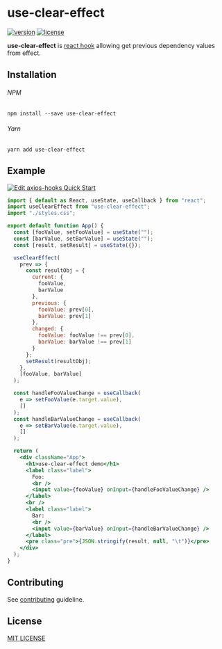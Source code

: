 # use-clear-effect
[![version](https://img.shields.io/npm/v/use-clear-effect.svg?style=flat-square)](https://www.npmjs.com/package/use-clear-effect)
[![license](https://img.shields.io/github/license/vyushin/use-clear-effect.svg?style=flat-square)](https://github.com/vyushin/use-clear-effect/blob/master/LICENSE)

**use-clear-effect** is [react hook](https://reactjs.org/docs/hooks-intro.html) allowing get previous dependency values from effect.

## Installation

###### NPM
`npm install --save use-clear-effect`

###### Yarn
`yarn add use-clear-effect`

## Example

[![Edit axios-hooks Quick Start](https://codesandbox.io/static/img/play-codesandbox.svg)](https://codesandbox.io/s/use-clear-effect-67u5v)

```jsx
import { default as React, useState, useCallback } from "react";
import useClearEffect from "use-clear-effect";
import "./styles.css";

export default function App() {
  const [fooValue, setFooValue] = useState("");
  const [barValue, setBarValue] = useState("");
  const [result, setResult] = useState({});

  useClearEffect(
    prev => {
      const resultObj = {
        current: {
          fooValue,
          barValue
        },
        previous: {
          fooValue: prev[0],
          barValue: prev[1]
        },
        changed: {
          fooValue: fooValue !== prev[0],
          barValue: barValue !== prev[1]
        }
      };
      setResult(resultObj);
    },
    [fooValue, barValue]
  );

  const handleFooValueChange = useCallback(
    e => setFooValue(e.target.value),
    []
  );
  const handleBarValueChange = useCallback(
    e => setBarValue(e.target.value),
    []
  );

  return (
    <div className="App">
      <h1>use-clear-effect demo</h1>
      <label class="label">
        Foo:
        <br />
        <input value={fooValue} onInput={handleFooValueChange} />
      </label>
      <br />
      <label class="label">
        Bar:
        <br />
        <input value={barValue} onInput={handleBarValueChange} />
      </label>
      <pre class="pre">{JSON.stringify(result, null, "\t")}</pre>
    </div>
  );
}

````

## Contributing

See [contributing](https://github.com/vyushin/use-clear-effect/blob/master/CONTRIBUTING.md) guideline.

## License
[MIT LICENSE](https://github.com/vyushin/use-clear-effect/blob/master/LICENSE)
